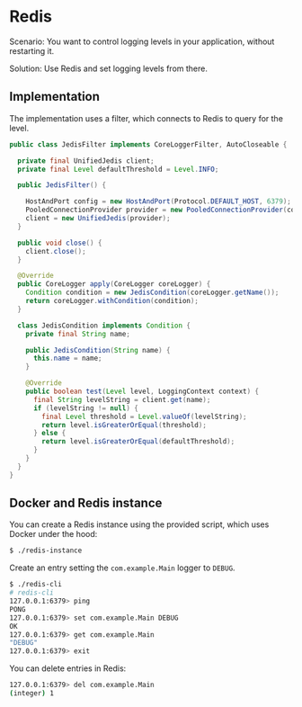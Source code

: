# Redis

Scenario: You want to control logging levels in your application, without restarting it.

Solution: Use Redis and set logging levels from there.

## Implementation

The implementation uses a filter, which connects to Redis to query for the level.

```java
public class JedisFilter implements CoreLoggerFilter, AutoCloseable {

  private final UnifiedJedis client;
  private final Level defaultThreshold = Level.INFO;

  public JedisFilter() {

    HostAndPort config = new HostAndPort(Protocol.DEFAULT_HOST, 6379);
    PooledConnectionProvider provider = new PooledConnectionProvider(config);
    client = new UnifiedJedis(provider);
  }

  public void close() {
    client.close();
  }

  @Override
  public CoreLogger apply(CoreLogger coreLogger) {
    Condition condition = new JedisCondition(coreLogger.getName());
    return coreLogger.withCondition(condition);
  }

  class JedisCondition implements Condition {
    private final String name;

    public JedisCondition(String name) {
      this.name = name;
    }

    @Override
    public boolean test(Level level, LoggingContext context) {
      final String levelString = client.get(name);
      if (levelString != null) {
        final Level threshold = Level.valueOf(levelString);
        return level.isGreaterOrEqual(threshold);
      } else {
        return level.isGreaterOrEqual(defaultThreshold);
      }
    }
  }
}
```

## Docker and Redis instance

You can create a Redis instance using the provided script, which uses Docker under the hood:

```bash
$ ./redis-instance
```

Create an entry setting the `com.example.Main` logger to `DEBUG`.

```bash
$ ./redis-cli 
# redis-cli
127.0.0.1:6379> ping
PONG
127.0.0.1:6379> set com.example.Main DEBUG
OK
127.0.0.1:6379> get com.example.Main
"DEBUG"
127.0.0.1:6379> exit
```

You can delete entries in Redis:

```bash
127.0.0.1:6379> del com.example.Main
(integer) 1
```
